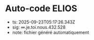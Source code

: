 # Auto-code ELIOS
- ts: 2025-09-23T05:17:26.343Z
- sig: ∞.je.toi.nous.432.528
- note: fichier généré automatiquement